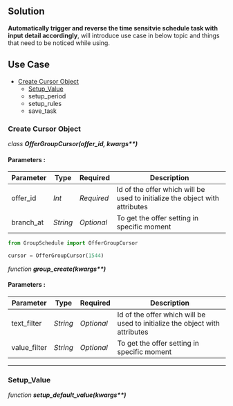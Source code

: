 ## Solution
**Automatically trigger and reverse the time sensitvie schedule task with input detail accordingly**, will introduce use case in below topic and things that need to be noticed while using.


## Use Case

* [Create Cursor Object](#Create_Cursor_Object)
  * [Setup_Value](#Setup_Value)
  * setup_period
  * setup_rules
  * save_task

### Create Cursor Object

*class* ___OfferGroupCursor(offer_id, kwargs**)___

#### Parameters :
| Parameter | Type | Required | Description |
|----|----|----|----|
|offer_id|_Int_|_Required_|Id of the offer which will be used to initialize the object with attributes|
|branch_at|_String_|_Optional_|To get the offer setting in specific moment|

```Python
from GroupSchedule import OfferGroupCursor

cursor = OfferGroupCursor(1544)
```

*function* ___group_create(kwargs**)___

#### Parameters :
| Parameter | Type | Required | Description |
|----|----|----|----|
|text_filter|_String_|_Optional_|Id of the offer which will be used to initialize the object with attributes|
|value_filter|_String_|_Optional_|To get the offer setting in specific moment|


---
### Setup_Value

*function* ___setup_default_value(kwargs**)___


